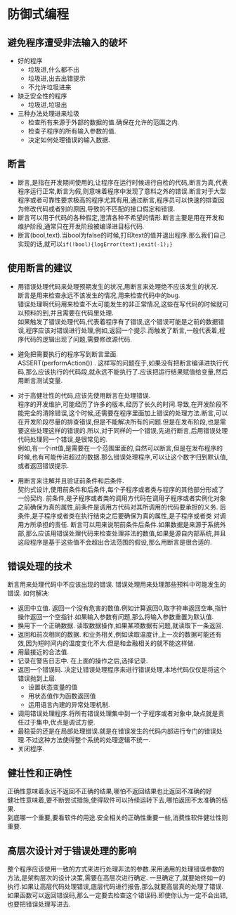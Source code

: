 # 防御式编程  

## 避免程序遭受非法输入的破坏
* 好的程序
	* 垃圾进,什么都不出
	* 垃圾进,出去出错提示
	* 不允许垃圾进来
* 缺乏安全性的程序
	* 垃圾进,垃圾出
* 三种办法处理进来垃圾
	* 检查所有来源于外部的数据的值.确保在允许的范围之内.
	* 检查子程序的所有输入参数的值.
	* 决定如何处理错误的输入数据.

## 断言
* 断言,是指在开发期间使用的,让程序在运行时候进行自检的代码,断言为真,代表程序运行正常,断言为假,则意味着程序中发现了意料之外的错误.断言对于大型程序或者可靠性要求极高的程序尤其有用,通过断言,程序员可以快速的排查因为修改代码或者别的原因,导致的不匹配的接口假定和错误.  
* 断言可以用于代码的各种假定,澄清各种不希望的情形.断言主要是用在开发和维护阶段,通常只在开发阶段被编译进目标代码.
* 断言(bool,text).当bool为false的时候,打印text的值并退出程序.那么我们自己实现的话,就可以`if(!bool){logError(text);exit(-1);}`   

## 使用断言的建议  
* 用错误处理代码来处理预期发生的状况,用断言来处理绝不应该发生的状况.  
	断言是用来检查永远不该发生的情况,用来检查代码中的bug.  
	错误处理啊代码用来检查不太可能发生的非正常情况,这些在写代码的时候就可以预料的到,并且需要在代码里处理.  
	如果触发了错误处理代码,代表着程序有了错误,这个错误可能是之前的数据错误,程序应该对错误进行处理,例如,返回一个提示.而触发了断言,一般代表着,程序代码的逻辑出现了问题,需要修改源代码.   
	
* 避免把需要执行的程序写到断言里面.  
	ASSERT(performAction()) . 这样写的问题在于,如果没有把断言编译进执行代码,那么应该执行的代码段,就永远不能执行了.应该把运行结果赋值给变量,然后用断言测试变量.  
	
* 对于高健壮性的代码,应该先使用断言在处理错误.  
	程序的开发维护,可能经历了许多的版本,经历了长久的时间.导致,在开发阶段不能完全的清除错误,这个时候,还需要在程序里面加上错误的处理方法.断言,可以在开发阶段尽量的排查错误,但是不能解决所有的问题.但是在发布阶段,也是需要这些处理这样的错误的.所以,对于同样的一个错误,先进行断言,后用错误处理代码处理同一个错误,是很常见的.  
	例如,有一个int值,是需要在一个范围里面的,自然可以断言,但是在发布程序的时候,也有可能传进超过的数据.那么错误处理程序,可以让这个数字归到默认值,或者返回错误提示.
	
* 用断言来注解并且验证前条件和后条件.  
	契约式设计,使用前条件和后条件,每个子程序或者类与程序的其他部分形成了一份契约.
	前条件,是子程序或者类的调用方代码在调用子程序或者实例化对象之前确保为真的属性,前条件是调用方代码对其所调用的代码要承担的义务.
	后条件,是子程序或者类在执行结束之后要确保为真的属性,是子程序或者类  对调用方所承担的责任.
	断言可以用来说明前条件后条件.如果数据是来源于系统外部,那么应该用错误处理代码来检查处理非法的数值,如果是源自内部系统,并且这段程序是基于这些值不会超出合法范围的假设,那么用断言是很合适的.
	
## 错误处理的技术
断言用来处理代码中不应该出现的错误.
错误处理用来处理那些预料中可能发生的错误. 如何解决:  

*  返回中立值. 返回一个没有危害的数值.例如计算返回0,取字符串返回空串,指针操作返回一个空指针.如果输入参数有问题,那么将输入参数重置为默认值.  
*  换用下一个正确数据. 读取数据操作,如果某项数据有问题,就读取下一条返回.  
*  返回和前次相同的数据. 和业务相关,例如读取温度计,上一次的数据可能还有效,因为短时间内的温度变化不大.但是和金融相关的就不能这样做.  
*  用最接近的合法值. 
*  记录在警告日志中. 在上面的操作之后,选择记录.
*  返回一个错误码. 决定让错误处理程序来进行错误处理,本地代码仅仅是将这个错误抛到上层.
	* 设置状态变量的值
	* 用状态值作为函数返回值
	* 运用语言內建的异常处理机制.
* 调用错误处理程序.将所有错误处理集中到一个子程序或者对象中,缺点就是责任过于集中,优点是调试方便.  
* 最稳妥的还是在局部处理错误.就是在错误发生的代码内部进行专门的错误处理.不过这种方法使得整个系统的处理逻辑不统一.
* 关闭程序.  

## 健壮性和正确性  
正确性意味着永远不返回不正确的结果,哪怕不返回结果也比返回不准确的好  
健壮性意味着,要不断尝试措施,使得软件可以持续运转下去,哪怕返回不太准确的结果.  
到底哪一个重要,要看软件的用途.安全相关的正确性重要一些,消费性软件健壮性则重要.  

## 高层次设计对于错误处理的影响  
整个程序应该使用一致的方式来进行处理非法的参数.采用通用的处理错误参数的方法,是架构层次的设计决策,需要在高层次进行确定. 一旦确定了,就要始终如一的执行.如果让高层代码处理错误,底层代码进行报告,那么就要高层真的处理了错误.  
如果函数可以返回错误码,那么一定要去检查这个错误码.即使你认为一定不会出错,也要把错误处理写进去.





















	
	
	
	